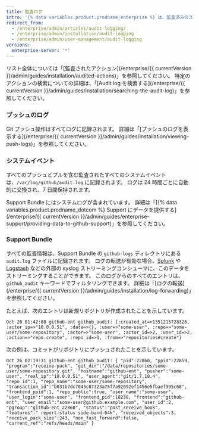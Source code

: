 ```yaml
---
title: 監査ログ
intro: '{% data variables.product.prodname_enterprise %} は、監査済みのユーザ、Organization、リポジトリ、およびシステムイベントのログを保管します。 ログはデバッグや内部および外部のコンプライアンスに役立ちます。'
redirect_from:
  - /enterprise/admin/articles/audit-logging/
  - /enterprise/admin/installation/audit-logging
  - /enterprise/admin/user-management/audit-logging
versions:
  enterprise-server: '*'
---
```


リスト全体については「[監査されたアクション](/enterprise/{{ currentVersion }}/admin/guides/installation/audited-actions)」を参照してください。 特定のアクションの検索についての詳細は、「[Audit log を検索する](/enterprise/{{ currentVersion }}/admin/guides/installation/searching-the-audit-log)」を参照してください。

### プッシュのログ

Git プッシュ操作はすべてログに記録されます。 詳細は「[プッシュのログを表示する](/enterprise/{{ currentVersion }}/admin/guides/installation/viewing-push-logs)」を参照してください。

### システムイベント

すべてのプッシュとプルを含む監査されたすべてのシステムイベントは、`/var/log/github/audit.log` に記録されます。 ログは 24 時間ごとに自動的に交換され、7 日間保持されます。

Support Bundle にはシステムログが含まれています。 詳細は「[{% data variables.product.prodname_dotcom %} Support にデータを提供する](/enterprise/{{ currentVersion }}/admin/guides/enterprise-support/providing-data-to-github-support)」を参照してください。

### Support Bundle

すべての監査情報は、Support Bundle の `github-logs` ディレクトリにある `audit.log` ファイルに記録されます。 ログの転送が有効な場合、[Splunk](http://www.splunk.com/) や [Logstash](http://logstash.net/) などの外部の syslog ストリーミングコンシューマに、このデータをストリーミングすることができます。 このログからのすべてのエントリは、`github_audit` キーワードでフィルタリングできます。 詳細は「[ログの転送](/enterprise/{{ currentVersion }}/admin/guides/installation/log-forwarding)」を参照してください。

たとえば、次のエントリは新規リポジトリが作成されたことを示しています。

```
Oct 26 01:42:08 github-ent github_audit: {:created_at=>1351215728326, :actor_ip=>"10.0.0.51", :data=>{}, :user=>"some-user", :repo=>"some-user/some-repository", :actor=>"some-user", :actor_id=>2, :user_id=>2, :action=>"repo.create", :repo_id=>1, :from=>"repositories#create"}
```

次の例は、コミットがリポジトリにプッシュされたことを示しています。

```
Oct 26 02:19:31 github-ent github_audit: { "pid":22860, "ppid":22859, "program":"receive-pack", "git_dir":"/data/repositories/some-user/some-repository.git", "hostname":"github-ent", "pusher":"some-user", "real_ip":"10.0.0.51", "user_agent":"git/1.7.10.4", "repo_id":1, "repo_name":"some-user/some-repository", "transaction_id":"b031b7dc7043c87323a75f7a92092ef1456e5fbaef995c68", "frontend_ppid":1, "repo_public":true, "user_name":"some-user", "user_login":"some-user", "frontend_pid":18238, "frontend":"github-ent", "user_email":"some-user@github.example.com", "user_id":2, "pgroup":"github-ent_22860", "status":"post_receive_hook", "features":" report-status side-band-64k", "received_objects":3, "receive_pack_size":243, "non_fast_forward":false, "current_ref":"refs/heads/main" }
```
